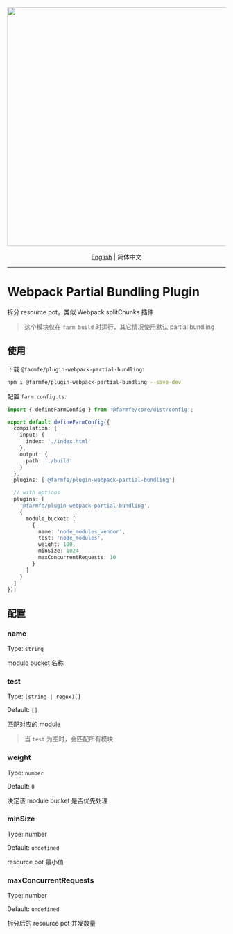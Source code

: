 <div align="center">
  <a href="https://github.com/farm-fe/farm">
  <img src="../../assets/logo.png" width="550" />
  </a>
  <p>
    <a  href="./README.md">English</a> |
    <span>简体中文</span>  
</div>

---

# Webpack Partial Bundling Plugin

拆分 resource pot，类似 Webpack splitChunks 插件

> 这个模块仅在 `farm build` 时运行，其它情况使用默认 partial bundling

## 使用

下载 `@farmfe/plugin-webpack-partial-bundling`:

```bash
npm i @farmfe/plugin-webpack-partial-bundling --save-dev
```

配置 `farm.config.ts`:

```ts
import { defineFarmConfig } from '@farmfe/core/dist/config';

export default defineFarmConfig({
  compilation: {
    input: {
      index: './index.html'
    },
    output: {
      path: './build'
    }
  },
  plugins: ['@farmfe/plugin-webpack-partial-bundling']

  // with options
  plugins: [
    '@farmfe/plugin-webpack-partial-bundling',
    {
      module_bucket: [
        {
          name: 'node_modules_vendor',
          test: 'node_modules',
          weight: 100,
          minSize: 1024,
          maxConcurrentRequests: 10
        }
      ]
    }
  ]
});
```

## 配置

### name

Type: `string`

module bucket 名称

### test

Type: `(string | regex)[]`

Default: `[]`

匹配对应的 module

> 当 `test` 为空时，会匹配所有模块

### weight

Type: `number`

Default: `0`

决定该 module bucket 是否优先处理

### minSize

Type: number

Default: `undefined`

resource pot 最小值

### maxConcurrentRequests

Type: number

Default: `undefined`

拆分后的 resource pot 并发数量
